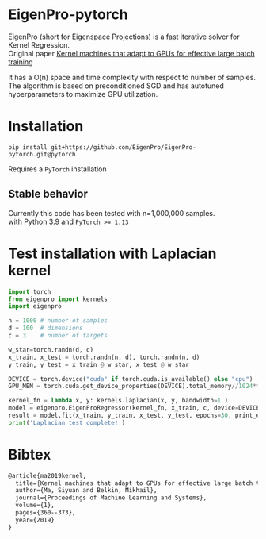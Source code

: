 # EigenPro-pytorch

EigenPro (short for Eigenspace Projections) is a fast iterative solver for Kernel Regression.\
Original paper [Kernel machines that adapt to GPUs for effective large batch training](https://arxiv.org/abs/1806.06144)

It has a O(n) space and time complexity with respect to number of samples. \
The algorithm is based on preconditioned SGD and has autotuned hyperparameters to maximize GPU utilization. 

# Installation
```
pip install git+https://github.com/EigenPro/EigenPro-pytorch.git@pytorch
```
Requires a `PyTorch` installation

## Stable behavior
Currently this code has been tested with n=1,000,000 samples.\
with Python 3.9 and `PyTorch >= 1.13`


# Test installation with Laplacian kernel
```python
import torch
from eigenpro import kernels
import eigenpro

n = 1000 # number of samples
d = 100  # dimensions
c = 3    # number of targets

w_star=torch.randn(d, c)
x_train, x_test = torch.randn(n, d), torch.randn(n, d)
y_train, y_test = x_train @ w_star, x_test @ w_star

DEVICE = torch.device("cuda" if torch.cuda.is_available() else "cpu")
GPU_MEM = torch.cuda.get_device_properties(DEVICE).total_memory//1024**3 - 1 # GPU memory in GB, keeping aside 1GB for safety

kernel_fn = lambda x, y: kernels.laplacian(x, y, bandwidth=1.)
model = eigenpro.EigenProRegressor(kernel_fn, x_train, c, device=DEVICE)
result = model.fit(x_train, y_train, x_test, y_test, epochs=30, print_every=5, mem_gb=GPU_MEM)
print('Laplacian test complete!')
```

# Bibtex
```latex
@article{ma2019kernel,
  title={Kernel machines that adapt to GPUs for effective large batch training},
  author={Ma, Siyuan and Belkin, Mikhail},
  journal={Proceedings of Machine Learning and Systems},
  volume={1},
  pages={360--373},
  year={2019}
}
```
